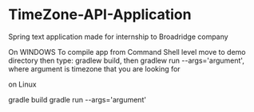 # TimeZone-API-Application
Spring text application made for internship to Broadridge company

On WINDOWS
To compile app from Command Shell level move to demo directory then type: gradlew build, then gradlew run --args='argument',
where argument is timezone that you are looking for

on Linux

gradle build
gradle run --args='argument'
